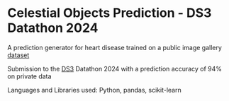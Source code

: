 # Celestial Objects Prediction - DS3 Datathon 2024
 A prediction generator for heart disease trained on a public image gallery [dataset]([https://www.kaggle.com/datasets/johnsmith88/heart-disease-dataset](https://www.sdss4.org/science/image-gallery/)) 
 
 Submission to the [DS3](https://ds3utsc.com/) Datathon 2024 with a prediction accuracy of 94% on private data

 Languages and Libraries used: Python, pandas, scikit-learn
